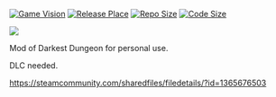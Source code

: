 

[![Game Vision](https://img.shields.io/badge/Game-%3E%3D21142-brightgreen.svg)](https://www.wolfram.com/mathematica/)
[![Release Place](https://img.shields.io/badge/release-Steam-000000.svg)](https://github.com/GalAster/Ex-DarkestDungeon/releases)
[![Repo Size](https://img.shields.io/github/repo-size/GalAster/Ex-DarkestDungeon.svg)](https://github.com/GalAster/Ex-DarkestDungeon.git)
[![Code Size](https://img.shields.io/github/languages/code-size/GalAster/Ex-DarkestDungeon.svg)](https://github.com/GalAster/Ex-DarkestDungeon.git)

![](/README/preview_icon.png)

Mod of Darkest Dungeon for personal use.

DLC needed.

https://steamcommunity.com/sharedfiles/filedetails/?id=1365676503